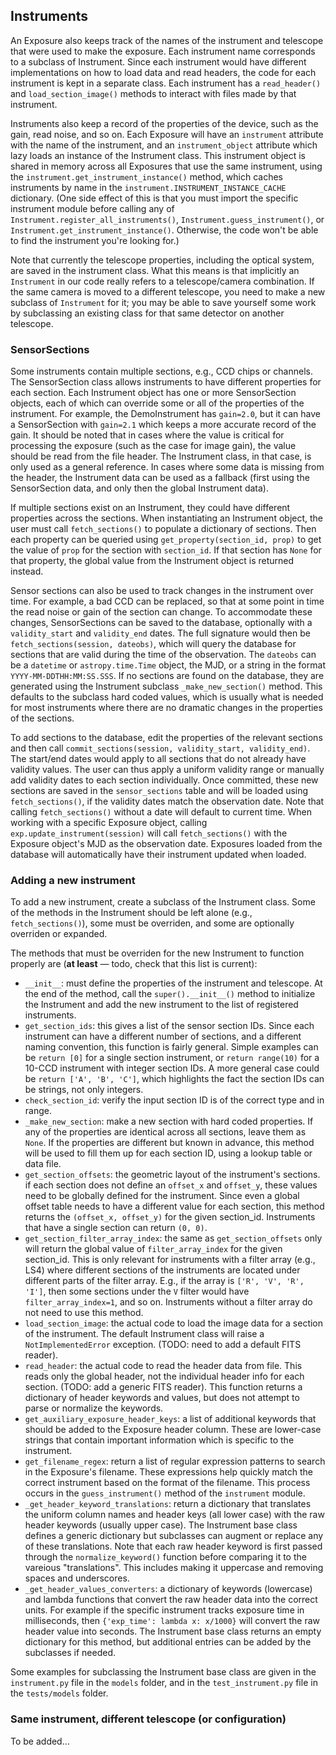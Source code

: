 ## Instruments

An Exposure also keeps track of the names of the instrument and telescope that were used to make the exposure.  Each instrument name corresponds to a subclass of Instrument.  Since each instrument would have different implementations on how to load data and read headers, the code for each instrument is kept in a separate class.  Each instrument has a `read_header()` and `load_section_image()` methods to interact with files made by that instrument.

Instruments also keep a record of the properties of the device, such as the gain, read noise, and so on.  Each Exposure will have an `instrument` attribute with the name of the instrument, and an `instrument_object` attribute which lazy loads an instance of the Instrument class.  This instrument object is shared in memory across all Exposures that use the same instrument, using the `instrument.get_instrument_instance()` method, which caches instruments by name in the `instrument.INSTRUMENT_INSTANCE_CACHE` dictionary.  (One side effect of this is that you must import the specific instrument module before calling any of `Instrument.register_all_instruments()`, `Instrument.guess_instrument()`, or `Instrument.get_instrument_instance()`.  Otherwise, the code won't be able to find the instrument you're looking for.)

Note that currently the telescope properties, including the optical system, are saved in the instrument class.  What this means is that implicitly an `Instrument` in our code really refers to a telescope/camera combination.  If the same camera is moved to a different telescope, you need to make a new subclass of `Instrument` for it; you may be able to save yourself some work by subclassing an existing class for that same detector on another telescope.

### SensorSections

Some instruments contain multiple sections, e.g., CCD chips or channels. The SensorSection class allows instruments to have different properties for each section. Each Instrument object has one or more SensorSection objects, each of which can override some or all of the properties of the instrument.  For example, the DemoInstrument has `gain=2.0`, but it can have a SensorSection with `gain=2.1` which keeps a more accurate record of the gain.  It should be noted that in cases where the value is critical for processing the exposure (such as the case for image gain), the value should be read from the file header.  The Instrument class, in that case, is only used as a general reference.  In cases where some data is missing from the header, the Instrument data can be used as a fallback (first using the SensorSection data, and only then the global Instrument data).

If multiple sections exist on an Instrument, they could have different properties across the sections. When instantiating an Instrument object, the user must call `fetch_sections()` to populate a dictionary of sections.  Then each property can be queried using `get_property(section_id, prop)` to get the value of `prop` for the section with `section_id`.  If that section has `None` for that property, the global value from the Instrument object is returned instead.

Sensor sections can also be used to track changes in the instrument over time.  For example, a bad CCD can be replaced, so that at some point in time the read noise or gain of the section can change.  To accommodate these changes, SensorSections can be saved to the database, optionally with a `validity_start` and `validity_end` dates.  The full signature would then be `fetch_sections(session, dateobs)`, which will query the database for sections that are valid during the time of the observation. The `dateobs` can be a `datetime` or `astropy.time.Time` object, the MJD, or a string in the format `YYYY-MM-DDTHH:MM:SS.SSS`.  If no sections are found on the database, they are generated using the Instrument subclass `_make_new_section()` method.  This defaults to the subclass hard coded values, which is usually what is needed for most instruments where there are no dramatic changes in the properties of the sections.

To add sections to the database, edit the properties of the relevant sections and then call `commit_sections(session, validity_start, validity_end)`.  The start/end dates would apply to all sections that do not already have validity values.  The user can thus apply a uniform validity range or manually add validity dates to each section individually.  Once committed, these new sections are saved in the `sensor_sections` table and will be loaded using `fetch_sections()`, if the validity dates match the observation date.  Note that calling `fetch_sections()` without a date will default to current time.  When working with a specific Exposure object, calling `exp.update_instrument(session)` will call `fetch_sections()` with the Exposure object's MJD as the observation date.  Exposures loaded from the database will automatically have their instrument updated when loaded.

### Adding a new instrument

To add a new instrument, create a subclass of the Instrument class.  Some of the methods in the Instrument should be left alone (e.g., `fetch_sections()`), some must be overriden, and some are optionally overriden or expanded.

The methods that must be overriden for the new Instrument to function properly are (**at least** — todo, check that this list is current):

 - `__init__`: must define the properties of the instrument and telescope.  At the end of the method, call the `super().__init__()` method to initialize the Instrument and add the new instrument to the list of registered instruments.
 - `get_section_ids`: this gives a list of the sensor section IDs.  Since each instrument can have a different number of sections, and a different naming convention, this function is fairly general.  Simple examples can be `return [0]` for a single section instrument, or `return range(10)` for a 10-CCD instrument with integer section IDs.  A more general case could be `return ['A', 'B', 'C']`, which highlights the fact the section IDs can be strings, not only integers.
 - `check_section_id`: verify the input section ID is of the correct type and in range.
 - `_make_new_section`: make a new section with hard coded properties.  If any of the properties are identical across all sections, leave them as `None`.  If the properties are different but known in advance, this method will be used to fill them up for each section ID, using a lookup table or data file.
 - `get_section_offsets`: the geometric layout of the instrument's sections.  if each section does not define an `offset_x` and `offset_y`, these values need to be globally defined for the instrument. Since even a global offset table needs to have a different value for each section, this method returns the `(offset_x, offset_y)` for the given section_id. Instruments that have a single section can return `(0, 0)`.
 - `get_section_filter_array_index`: the same as `get_section_offsets` only will return the global value of `filter_array_index` for the given section_id.  This is only relevant for instruments with a filter array (e.g., LS4) where different sections of the instruments are located under different parts of the filter array.  E.g., if the array is `['R', 'V', 'R', 'I']`, then some sections under the `V` filter would have `filter_array_index=1`, and so on.  Instruments without a filter array do not need to use this method.
 - `load_section_image`: the actual code to load the image data for a section of the instrument.  The default Instrument class will raise a `NotImplementedError` exception.  (TODO: need to add a default FITS reader).
 - `read_header`: the actual code to read the header data from file. This reads only the global header, not the individual header info for each section.  (TODO: add a generic FITS reader). This function returns a dictionary of header keywords and values, but does not attempt to parse or normalize the keywords.
 - `get_auxiliary_exposure_header_keys`: a list of additional keywords that should be added to the Exposure header column. These are lower-case strings that contain important information which is specific to the instrument.
 - `get_filename_regex`: return a list of regular expression patterns to search in the Exposure's filename.  These expressions help quickly match the correct instrument based on the format of the filename.  This process occurs in the `guess_instrument()` method of the `instrument` module.
 - `_get_header_keyword_translations`: return a dictionary that translates the uniform column names and header keys (all lower case) with the raw header keywords (usually upper case).  The Instrument base class defines a generic dictionary but subclasses can augment or replace any of these translations.  Note that each raw header keyword is first passed through the `normalize_keyword()` function before comparing it to the vareious "translations". This includes making it uppercase and removing spaces and underscores.
 - `_get_header_values_converters`: a dictionary of keywords (lowercase) and lambda functions that convert the raw header data into the correct units. For example if the specific instrument tracks exposure time in milliseconds, then `{'exp_time': lambda x: x/1000}` will convert the raw header value into seconds.  The Instrument base class returns an empty dictionary for this method, but additional entries can be added by the subclasses if needed.

Some examples for subclassing the Instrument base class are given in the `instrument.py` file in the  `models` folder, 
and in the `test_instrument.py` file in the `tests/models` folder. 

### Same instrument, different telescope (or configuration)

To be added... 
